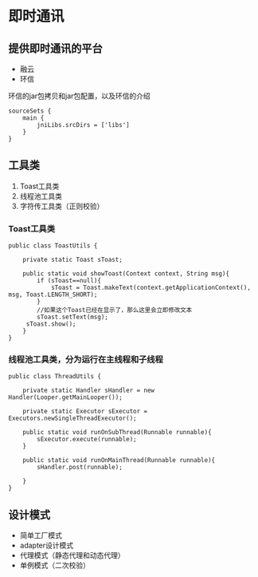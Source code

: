 # 即时通讯 #
## 提供即时通讯的平台 ##

- 融云
- 环信


环信的jar包拷贝和jar包配置，以及环信的介绍

    sourceSets {
        main {
            jniLibs.srcDirs = ['libs']
        }
    }
## 工具类 ##

1. Toast工具类
2. 线程池工具类
3. 字符传工具类（正则校验）

### Toast工具类 ###
    public class ToastUtils {

    	private static Toast sToast;

    	public static void showToast(Context context, String msg){
       	 	if (sToast==null){
            	sToast = Toast.makeText(context.getApplicationContext(), msg, Toast.LENGTH_SHORT);
        	}
        	//如果这个Toast已经在显示了，那么这里会立即修改文本
        	sToast.setText(msg);
       	 sToast.show();
    	}
	}

### 线程池工具类，分为运行在主线程和子线程 ###
    public class ThreadUtils {

	    private static Handler sHandler = new Handler(Looper.getMainLooper());
	
	    private static Executor sExecutor = Executors.newSingleThreadExecutor();
	
	    public static void runOnSubThread(Runnable runnable){
	        sExecutor.execute(runnable);
	    }
	
	    public static void runOnMainThread(Runnable runnable){
	        sHandler.post(runnable);
	
	    }
	}

## 设计模式 ##

- 简单工厂模式
- adapter设计模式
- 代理模式（静态代理和动态代理）
- 单例模式（二次校验）




